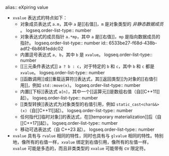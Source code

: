 alias:: eXpiring value

- `xvalue` 表达式的特点如下：
	- 对象成员表达式 `a.m`，其中 `a` 是[[右值]]，`m` 是对象类型的 *非静态数据成员* 。
	  logseq.order-list-type:: number
	- 对象表达式的成员指针 `a.*mp`，其中 `a` 是[[右值]]，`mp` 是指向数据成员的指针。
	  logseq.order-list-type:: number
	  id:: 6533be27-f68d-438b-adf2-6b8681eddc02
	- 内置逗号表达式 `a, b`，其中 `b` 是 `xvalue`。
	  logseq.order-list-type:: number
	- [[三元条件表达式]] `a ? b : c`，对于特定的 `b` 和 `c`，其中 `b` 和 `c` 都是 `xvalue`。
	  logseq.order-list-type:: number
	- [[函数调用]]或[[重载运算符]]表达式，其[[返回类型]]为对象的[[右值引用]]，例如 `std::move(x)`。
	  logseq.order-list-type:: number
	- 内置[[下标]]表达式 `a[n]`，其中一个[[运算元]]是数组右值（自[[C++11]]起）。
	  logseq.order-list-type:: number
	- [[类型转换]]表达式为对象类型的右值引用，例如 `static_cast<char&&>(x)`（自[[C++11]]起）。
	  logseq.order-list-type:: number
	- 任何指代[[临时对象]]的表达式，在[[temporary materialization]]后（自[[C++17]]起）。
	  logseq.order-list-type:: number
	- 移动可选表达式（自 C++23 起）。
	  logseq.order-list-type:: number
- `xvalue` 具有与 `rvalue` 相同的特性，同时也具有与 `glvalue` 相同的特性。特别地，像所有的右值一样，`xvalue` 绑定到右值引用，像所有的左值一样，`xvalue` 可能是多态的，而且非类类型的 `xvalue` 可能带有 cv 限定符。
